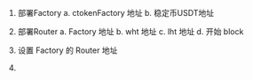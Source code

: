 1. 部署Factory
  a. ctokenFactory 地址
  b. 稳定币USDT地址

2. 部署Router
  a. Factory 地址
  b. wht 地址
  c. lht 地址
  d. 开始 block

3. 设置 Factory 的 Router 地址
4. 
